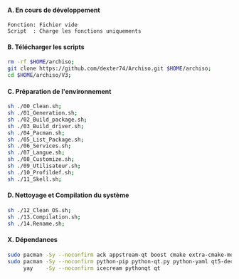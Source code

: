 #### A. En cours de développement
```
Fonction: Fichier vide
Script  : Charge les fonctions uniquements
```


#### B. Télécharger les scripts 
```bash
rm -rf $HOME/archiso;
git clone https://github.com/dexter74/Archiso.git $HOME/archiso;
cd $HOME/archiso/V3;
```


#### C. Préparation de l'environnement
```bash
sh ./00_Clean.sh;
sh ./01_Generation.sh;
sh ./02_Build_package.sh;
sh ./03_Build_driver.sh;
sh ./04_Pacman.sh;
sh ./05_List_Package.sh;
sh ./06_Services.sh;
sh ./07_Langue.sh;
sh ./08_Customize.sh;
sh ./09_Utilisateur.sh;
sh ./10_Profildef.sh;
sh ./11_Skell.sh;
```


#### D. Nettoyage et Compilation du système 
```bash
sh ./12_Clean_OS.sh;
sh ./13.Compilation.sh;
sh ./14.Rename.sh;
``` 

#### X. Dépendances
```bash
sudo pacman -Sy --noconfirm ack appstream-qt boost cmake extra-cmake-modules kcoreaddons kiconthemes kio kparts kservice kpmcore plasma-framework;
sudo pacman -Sy --noconfirm python-pip python-qt.py python-yaml qt5-declarative qt5-location qt5-tools qt5-xmlpatterns qt5-webengine yaml-cpp;
     yay    -Sy --noconfirm icecream pythonqt qt
```

